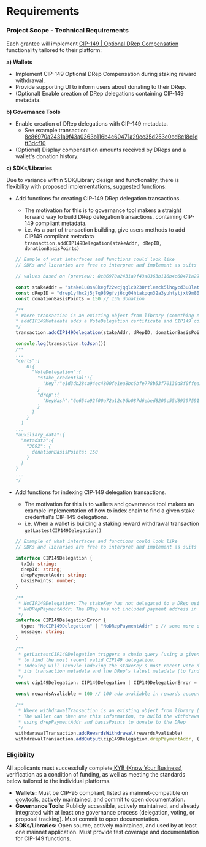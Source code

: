 # Requirements

### Project Scope - Technical Requirements

Each grantee will implement [CIP-149 | Optional DRep Compensation](https://github.com/cardano-foundation/CIPs/blob/master/CIP-0149/README.md) functionality tailored to their platform:

**a) Wallets**

* Implement CIP-149 Optional DRep Compensation during staking reward withdrawal.
* Provide supporting UI to inform users about donating to their DRep.
* (Optional) Enable creation of DRep delegations containing CIP-149 metadata.

**b) Governance Tools**

* Enable creation of DRep delegations with CIP-149 metadata.
  * See example transaction: [8c86970a2431a9f43a0363b116b4c60471a29cc35d253c0ed8c18c1dff3dcf10](https://preview.cardanoscan.io/transaction/8c86970a2431a9f43a0363b116b4c60471a29cc35d253c0ed8c18c1dff3dcf10?tab=metadata)
* (Optional) Display compensation amounts received by DReps and a wallet's donation history.

**c) SDKs/Libraries**

Due to variance within SDK/Library design and functionality, there is flexibility with proposed implementations, suggested functions:

*   Add functions for creating CIP-149 DRep delegation transactions.

    * The motivation for this is to governance tool makers a straight forward way to build DRep delegation transactions, containing CIP-149 compliant metadata.
    * i.e. As a part of transaction building, give users methods to add CIP149 compliant metadata `transaction.addCIP149Delegation(stakeAddr, dRepID, donationBasisPoints)`

    ```typescript
    // Eample of what interfaces and functions could look like
    // SDKs and libraries are free to interpret and implement as suits their implementation

    // values based on (preview): 8c86970a2431a9f43a0363b116b4c60471a29cc35d253c0ed8c18c1dff3dcf10

    const stakeAddr = "stake1u8sa8kegf22wcjqqlc0230rtlemck5lhqycd3u8lattqh2cdjuzs4"
    const dRepID = "drep1yfhx2j5j7q989gfvj6cg04htakpqn32a3yuhtytjxt9m80qt5ekm3"
    const donationBasisPoints = 150 // 15% donation

    /** 
    * Where transaction is an existing object from library (something else can be used)
    * addCIP149Metadata adds a VoteDelegation certificate and CIP149 compliant metadata
    */
    transaction.addCIP149Delegation(stakeAddr, dRepID, donationBasisPoints)

    console.log(transaction.toJson())
    /**
    ...
    "certs":[
        0:{
          "VoteDelegation":{
            "stake_credential":{
              "Key":"e1d3db284a94ec4800fe1ea8bc6bfe778b53f70130d8f0ffea…"
            }
            "drep":{
              "KeyHash":"6e654a92f00a72a12c96b087d6ebed8209c55d893975917232…"
            }
          }
        }
      ]
    ...
    "auxiliary_data":{
      "metadata":{ 
        "3692": {
          donationBasisPoints: 150
        }
      }
    }
    ...
    */
    ```
*   Add functions for indexing CIP-149 delegation transactions.

    * The motivation for this is to wallets and governance tool makers an example implementation of how to index chain to find a given stake credential's CIP-149 delegations.
    * i.e. When a wallet is building a staking reward withdrawal transaction `getLastestCIP149Delegation()`

    ```typescript
    // Example of what interfaces and functions could look like
    // SDKs and libraries are free to interpret and implement as suits their implementation

    interface CIP149Delegation {
      txId: string;
      drepId: string;
      drepPaymentAddr: string;
      basisPoints: number;
    }

    /**
     * NoCIP149Delegation: The stakeKey has not delegated to a DRep using CIP149 correctly
     * NoDRepPaymentAddr: The DRep has not included payment address in their metadata
     */
    interface CIP149DelegationError {
      type: "NoCIP149Delegation" | "NoDRepPaymentAddr" ; // some more error cases
      message: string;
    }

    /**
     * getLastestCIP149Delegation triggers a chain query (using a given provider)
     * to find the most recent valid CIP149 delegation.
     * Indexing will invovle indexing the stakeKey's most recent vote delegation transacion
     * its transaction metadata and the DRep's latest metadata (to find DRep's payment address)
     */
    const cip149Delegation: CIP149Delegation | CIP149DelegationError = getLastestCIP149Delegation("stake1u8sa8kegf22wcjqqlc0230rtlemck5lhqycd3u8lattqh2cdjuzs4")

    const rewardsAvaliable = 100 // 100 ada avaliable in rewards account

    /**
     * Where withdrawalTransaction is an existing object from library (something else can be used)
     * The wallet can then use this information, to build the withdrawal transaction
     * using drepPaymentAddr and basisPoints to donate to the DRep
     */
    withdarawalTransaction.addRewardsWithdrawal(rewardsAvaliable)
    withdrawalTransaction.addOutput(cip149Delegation.drepPaymentAddr, (rewardsAvaliable/100 * cip149Delegation.basisPoints/10))

    ```

### Eligibility

All applicants must successfully complete[ KYB (Know Your Business)](https://docs.intersectmbo.org/legal/policies-and-conditions/intersect-administration-policies/due-diligence-policy) verification as a condition of funding, as well as meeting the standards below tailored to the individual platforms.

* **Wallets:** Must be CIP-95 compliant, listed as mainnet-compatible on[ gov.tools](https://docs.gov.tools/cardano-govtool/using-govtool/getting-started/compatible-wallets), actively maintained, and commit to open documentation.
* **Governance Tools:** Publicly accessible, actively maintained, and already integrated with at least one governance process (delegation, voting, or proposal tracking). Must commit to open documentation.
* **SDKs/Libraries:** Open source, actively maintained, and used by at least one mainnet application. Must provide test coverage and documentation for CIP-149 functions.
